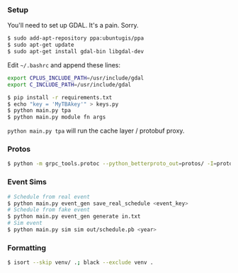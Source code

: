 ### Setup

You'll need to set up GDAL. It's a pain. Sorry.

```bash
$ sudo add-apt-repository ppa:ubuntugis/ppa
$ sudo apt-get update
$ sudo apt-get install gdal-bin libgdal-dev
```

Edit `~/.bashrc` and append these lines:

```bash
export CPLUS_INCLUDE_PATH=/usr/include/gdal
export C_INCLUDE_PATH=/usr/include/gdal
```

```bash
$ pip install -r requirements.txt
$ echo "key = 'MyTBAkey'" > keys.py
$ python main.py tpa
$ python main.py module fn args
```

`python main.py tpa` will run the cache layer / protobuf proxy.

### Protos

```bash
$ python -m grpc_tools.protoc --python_betterproto_out=protos/ -I=protos/ protos/*.proto
```

### Event Sims

```bash
# Schedule from real event
$ python main.py event_gen save_real_schedule <event_key>
# Schedule from fake event
$ python main.py event_gen generate in.txt
# Sim event
$ python main.py sim sim out/schedule.pb <year>
```

### Formatting

```bash
$ isort --skip venv/ .; black --exclude venv .
```
